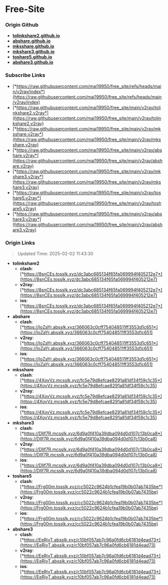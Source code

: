 # Free-Site

### Origin Github

- [**tolinkshare2.github.io**](https://github.com/tolinkshare2/tolinkshare2.github.io)
- [**abshare.github.io**](https://github.com/abshare/abshare.github.io)
- [**mksshare.github.io**](https://github.com/mksshare/mksshare.github.io)
- [**mkshare3.github.io**](https://github.com/mkshare3/mkshare3.github.io)
- [**toshare5.github.io**](https://github.com/toshare5/toshare5.github.io)
- [**abshare3.github.io**](https://github.com/abshare3/abshare3.github.io)

### Subscribe Links

- [*https://raw.githubusercontent.com/mai19950/free_site/refs/heads/main/v2ray/index*](https://raw.githubusercontent.com/mai19950/free_site/refs/heads/main/v2ray/index)
- [*https://raw.githubusercontent.com/mai19950/free_site/main/v2ray/tolinkshare2.v2ray*](https://raw.githubusercontent.com/mai19950/free_site/main/v2ray/tolinkshare2.v2ray)
- [*https://raw.githubusercontent.com/mai19950/free_site/main/v2ray/mksshare.v2ray*](https://raw.githubusercontent.com/mai19950/free_site/main/v2ray/mksshare.v2ray)
- [*https://raw.githubusercontent.com/mai19950/free_site/main/v2ray/abshare.v2ray*](https://raw.githubusercontent.com/mai19950/free_site/main/v2ray/abshare.v2ray)
- [*https://raw.githubusercontent.com/mai19950/free_site/main/v2ray/mkshare3.v2ray*](https://raw.githubusercontent.com/mai19950/free_site/main/v2ray/mkshare3.v2ray)
- [*https://raw.githubusercontent.com/mai19950/free_site/main/v2ray/toshare5.v2ray*](https://raw.githubusercontent.com/mai19950/free_site/main/v2ray/toshare5.v2ray)
- [*https://raw.githubusercontent.com/mai19950/free_site/main/v2ray/abshare3.v2ray*](https://raw.githubusercontent.com/mai19950/free_site/main/v2ray/abshare3.v2ray)

### Origin Links

> Updated Time: 2025-02-02 11:43:30

- **tolinkshare2**
  - **clash**: [*https://8snCEs.tosslk.xyz/dc3abc685134f65fa069994f405212e7*](https://8snCEs.tosslk.xyz/dc3abc685134f65fa069994f405212e7)
  - **v2ray**: [*https://8snCEs.tosslk.xyz/dc3abc685134f65fa069994f405212e7*](https://8snCEs.tosslk.xyz/dc3abc685134f65fa069994f405212e7)
  - **ios**: [*https://8snCEs.tosslk.xyz/dc3abc685134f65fa069994f405212e7*](https://8snCEs.tosslk.xyz/dc3abc685134f65fa069994f405212e7)
- **abshare**
  - **clash**: [*https://IoZaYr.absslk.xyz/366063c0cff754048511ff3553d1c651*](https://IoZaYr.absslk.xyz/366063c0cff754048511ff3553d1c651)
  - **v2ray**: [*https://IoZaYr.absslk.xyz/366063c0cff754048511ff3553d1c651*](https://IoZaYr.absslk.xyz/366063c0cff754048511ff3553d1c651)
  - **ios**: [*https://IoZaYr.absslk.xyz/366063c0cff754048511ff3553d1c651*](https://IoZaYr.absslk.xyz/366063c0cff754048511ff3553d1c651)
- **mksshare**
  - **clash**: [*https://4XovVz.mcsslk.xyz/fc5e79d8efcae8291a81df34f59c1c35*](https://4XovVz.mcsslk.xyz/fc5e79d8efcae8291a81df34f59c1c35)
  - **v2ray**: [*https://4XovVz.mcsslk.xyz/fc5e79d8efcae8291a81df34f59c1c35*](https://4XovVz.mcsslk.xyz/fc5e79d8efcae8291a81df34f59c1c35)
  - **ios**: [*https://4XovVz.mcsslk.xyz/fc5e79d8efcae8291a81df34f59c1c35*](https://4XovVz.mcsslk.xyz/fc5e79d8efcae8291a81df34f59c1c35)
- **mkshare3**
  - **clash**: [*https://DIlf7R.mcsslk.xyz/6d9a0f410a39dba094d0d107c13b0ca8*](https://DIlf7R.mcsslk.xyz/6d9a0f410a39dba094d0d107c13b0ca8)
  - **v2ray**: [*https://DIlf7R.mcsslk.xyz/6d9a0f410a39dba094d0d107c13b0ca8*](https://DIlf7R.mcsslk.xyz/6d9a0f410a39dba094d0d107c13b0ca8)
  - **ios**: [*https://DIlf7R.mcsslk.xyz/6d9a0f410a39dba094d0d107c13b0ca8*](https://DIlf7R.mcsslk.xyz/6d9a0f410a39dba094d0d107c13b0ca8)
- **toshare5**
  - **clash**: [*https://Frg00m.tosslk.xyz/cc5022c9624b1cfea19b0b07ab7435be*](https://Frg00m.tosslk.xyz/cc5022c9624b1cfea19b0b07ab7435be)
  - **v2ray**: [*https://Frg00m.tosslk.xyz/cc5022c9624b1cfea19b0b07ab7435be*](https://Frg00m.tosslk.xyz/cc5022c9624b1cfea19b0b07ab7435be)
  - **ios**: [*https://Frg00m.tosslk.xyz/cc5022c9624b1cfea19b0b07ab7435be*](https://Frg00m.tosslk.xyz/cc5022c9624b1cfea19b0b07ab7435be)
- **abshare3**
  - **clash**: [*https://EeRjyT.absslk.xyz/c10bf057ab7c96a0fd6cb6181d4ead73*](https://EeRjyT.absslk.xyz/c10bf057ab7c96a0fd6cb6181d4ead73)
  - **v2ray**: [*https://EeRjyT.absslk.xyz/c10bf057ab7c96a0fd6cb6181d4ead73*](https://EeRjyT.absslk.xyz/c10bf057ab7c96a0fd6cb6181d4ead73)
  - **ios**: [*https://EeRjyT.absslk.xyz/c10bf057ab7c96a0fd6cb6181d4ead73*](https://EeRjyT.absslk.xyz/c10bf057ab7c96a0fd6cb6181d4ead73)
